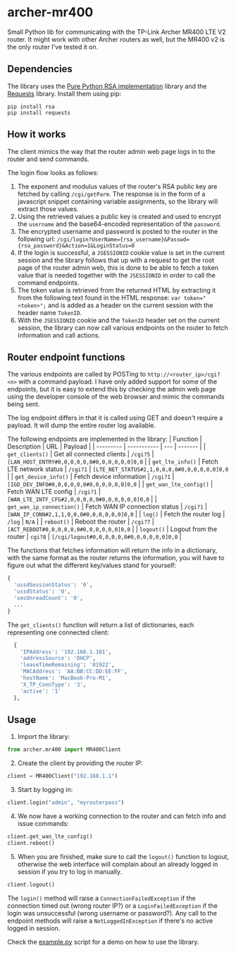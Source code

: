 # archer-mr400
Small Python lib for communicating with the TP-Link Archer MR400 LTE V2 router. It might work with other Archer routers as well, but the MR400 v2 is the only router I've tested it on.

## Dependencies
The library uses the [Pure Python RSA implementation](https://pypi.org/project/rsa/) library and the [Requests](https://pypi.org/project/requests/) library. Install them using pip:
```
pip install rsa
pip install requests
```

## How it works
The client mimics the way that the router admin web page logs in to the router and send commands. 

The login flow looks as follows:

1. The exponent and modulus values of the router's RSA public key are fetched by calling `/cgi/getParm`. The response is in the form of a javascript snippet containing variable assignments, so the library will extract those values. 
2. Using the retrieved values a public key is created and used to encrypt the `username` and the base64-encoded representation of the `password`.
3. The encrypted username and password is posted to the router in the following url: `/cgi/login?UserName={rsa_username}&Passwd={rsa_password}&Action=1&LoginStatus=0`
4. If the login is successful, a `JSESSIONID` cookie value is set in the current session and the library follows that up with a request to get the root page of the router admin web, this is done to be able to fetch a token value that is needed together with the `JSESSIONID` in order to call the command endpoints.
5. The token value is retrieved from the returned HTML by extracting it from the following text found in the HTML response: `var token="<token>";` and is added as a header on the current session with the header name `TokenID`.
6. With the `JSESSIONID` cookie and the `TokenID` header set on the current session, the library can now call various endpoints on the router to fetch information and call actions.

## Router endpoint functions
The various endpoints are called by POSTing to `http://<router_ip>/cgi?<n>` with a command payload. I have only added support for some of the endpoints, but it is easy to extend this by checking the admin web page using the developer console of the web browser and mimic the commands being sent.

The log endpoint differs in that it is called using GET and doesn't require a payload. It will dump the entire router log available.

The following endpoints are implemented in the library:
| Function  | Description | URL | Payload |
| --------- | ----------- | --- | ------- |
| `get_clients()` | Get all connected clients | `/cgi?5` | `[LAN_HOST_ENTRY#0,0,0,0,0,0#0,0,0,0,0,0]0,0` |
| `get_lte_info()` | Fetch LTE network status | `/cgi?1` | `[LTE_NET_STATUS#2,1,0,0,0,0#0,0,0,0,0,0]0,0` |
| `get_device_info()` | Fetch device information | `/cgi?1` | `[IGD_DEV_INFO#0,0,0,0,0,0#0,0,0,0,0,0]0,0` |
| `get_wan_lte_config()` | Fetch WAN LTE config | `/cgi?1` | `[WAN_LTE_INTF_CFG#2,0,0,0,0,0#0,0,0,0,0,0]0,0` |
| `get_wan_ip_connection()` | Fetch WAN IP connection status | `/cgi?1` | `[WAN_IP_CONN#2,1,1,0,0,0#0,0,0,0,0,0]0,0` |
| `log()` | Fetch the router log | `/log` | `N/A` |
| `reboot()` | Reboot the router | `/cgi?7` | `[ACT_REBOOT#0,0,0,0,0,0#0,0,0,0,0,0]0,0` |
| `logout()` | Logout from the router | `cgi?8` | `[/cgi/logout#0,0,0,0,0,0#0,0,0,0,0,0]0,0` |

The functions that fetches information will return the info in a dictionary, with the same format as the router returns the information, you will have to figure out what the different key/values stand for yourself:
```python
{
  'ussdSessionStatus': '0',
  'ussdStatus': '0',
  'smsUnreadCount': '0',
  ...
}
```

The `get_clients()` function will return a list of dictionaries, each representing one connected client:
```python
  {
    'IPAddress': '192.168.1.101',
    'addressSource': 'DHCP',
    'leaseTimeRemaining': '81922',
    'MACAddress': 'AA:BB:CC:DD:EE:FF',
    'hostName': 'MacBook-Pro-M1',
    'X_TP_ConnType': '3',
    'active': '1'
  },
```

## Usage
1. Import the library:
```python
from archer.mr400 import MR400Client
```
2. Create the client by providing the router IP:
```python
client = MR400Client("192.168.1.1")
```
3. Start by logging in:
```python
client.login("admin", "myrouterpass")
```
4. We now have a working connection to the router and can fetch info and issue commands:
```python
client.get_wan_lte_config()
client.reboot()
```
5. When you are finished, make sure to call the `logout()` function to logout, otherwise the web interface will complain about an already logged in session if you try to log in manually.
```python
client.logout()
```

The `login()` method will raise a `ConnectionFailedException` if the connection timed out (wrong router IP?) or a `LoginFailedException` if the login was unsuccessful (wrong username or password?). Any call to the endpoint methods will raise a `NotLoggedInException` if there's no active logged in session.

Check the [example.py](example.py) script for a demo on how to use the library.
